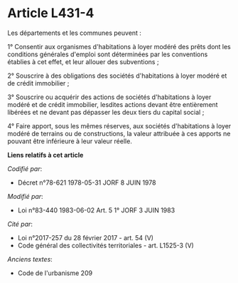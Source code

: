 # Article L431-4

Les départements et les communes peuvent :

1° Consentir aux organismes d'habitations à loyer modéré des prêts dont les conditions générales d'emploi sont déterminées
par les conventions établies à cet effet, et leur allouer des subventions ;

2° Souscrire à des obligations des sociétés d'habitations à loyer modéré et de crédit immobilier ;

3° Souscrire ou acquérir des actions de sociétés d'habitations à loyer modéré et de crédit immobilier, lesdites actions
devant être entièrement libérées et ne devant pas dépasser les deux tiers du capital social ;

4° Faire apport, sous les mêmes réserves, aux sociétés d'habitations à loyer modéré de terrains ou de constructions, la
valeur attribuée à ces apports ne pouvant être inférieure à leur valeur réelle.

**Liens relatifs à cet article**

_Codifié par_:

  - Décret n°78-621 1978-05-31 JORF 8 JUIN 1978

_Modifié par_:

  - Loi n°83-440 1983-06-02 Art. 5 1° JORF 3 JUIN 1983

_Cité par_:

  - Loi n°2017-257 du 28 février 2017 - art. 54 (V)
  - Code général des collectivités territoriales - art. L1525-3 (V)

_Anciens textes_:

  - Code de l'urbanisme 209
